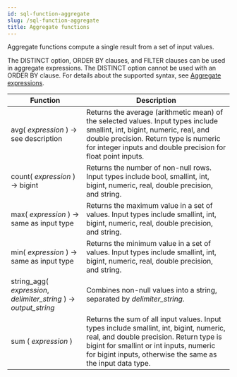 ```yaml
---
id: sql-function-aggregate
slug: /sql-function-aggregate
title: Aggregate functions
---
```


Aggregate functions compute a single result from a set of input values. 

The DISTINCT option, ORDER BY clauses, and FILTER clauses can be used in aggregate expressions. The DISTINCT option cannot be used with an ORDER BY clause. For details about the supported syntax, see [Aggregate expressions](../syntax/sql-syntax-value-exp.md).


|Function|Description|
|---|---|
|avg( *expression* ) → see description| Returns the average (arithmetic mean) of the selected values. Input types include smallint, int, bigint, numeric, real, and double precision. Return type is numeric for integer inputs and double precision for float point inputs.|
|count( *expression* ) → bigint|Returns the number of non-null rows. Input types include bool, smallint, int, bigint, numeric, real, double precision, and string.|
|max( *expression* ) → same as input type|Returns the maximum value in a set of values. Input types include smallint, int, bigint, numeric, real, double precision, and string.|
|min( *expression* ) → same as input type|Returns the minimum value in a set of values. Input types include smallint, int, bigint, numeric, real, double precision, and string.|
|string_agg( *expression*, *delimiter_string* ) → *output_string*|Combines non-null values into a string, separated by *delimiter_string*.|
|sum ( *expression* )|Returns the sum of all input values. Input types include smallint, int, bigint, numeric, real, and double precision. Return type is bigint for smallint or int inputs, numeric for bigint inputs, otherwise the same as the input data type.|
